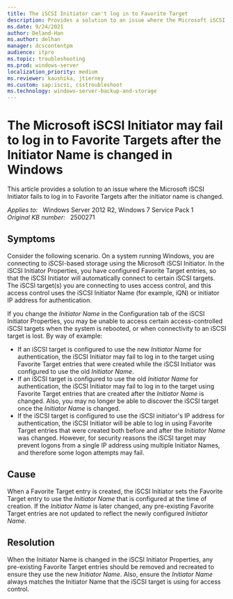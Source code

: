 ```yaml
---
title: The iSCSI Initiator can't log in to Favorite Target
description: Provides a solution to an issue where the Microsoft iSCSI Initiator fails to login to Favorite Targets.
ms.date: 9/24/2021
author: Deland-Han
ms.author: delhan
manager: dcscontentpm
audience: itpro
ms.topic: troubleshooting
ms.prod: windows-server
localization_priority: medium
ms.reviewer: kaushika, jtierney
ms.custom: sap:iscsi, csstroubleshoot
ms.technology: windows-server-backup-and-storage
---
```

# The Microsoft iSCSI Initiator may fail to log in to Favorite Targets after the Initiator Name is changed in Windows

This article provides a solution to an issue where the Microsoft iSCSI Initiator fails to log in to Favorite Targets after the initiator name is changed.

_Applies to:_ &nbsp; Windows Server 2012 R2, Windows 7 Service Pack 1  
_Original KB number:_ &nbsp; 2500271

## Symptoms

Consider the following scenario. On a system running Windows, you are connecting to iSCSI-based storage using the Microsoft iSCSI Initiator. In the iSCSI Initiator Properties, you have configured Favorite Target entries, so that the iSCSI Initiator will automatically connect to certain iSCSI targets. The iSCSI target(s) you are connecting to uses access control, and this access control uses the iSCSI Initiator Name (for example, iQN) or initiator IP address for authentication.

If you change the *Initiator Name* in the Configuration tab of the iSCSI Initiator Properties, you may be unable to access certain access-controlled iSCSI targets when the system is rebooted, or when connectivity to an iSCSI target is lost. By way of example:

- If an iSCSI target is configured to use the new *Initiator Name*  for authentication, the iSCSI Initiator may fail to log in to the target using Favorite Target entries that were created while the iSCSI Initiator was configured to use the old *Initiator Name*.
- If an iSCSI target is configured to use the old *Initiator Name*  for authentication, the iSCSI Initiator may fail to log in to the target using Favorite Target entries that are created after the *Initiator Name* is changed. Also, you may no longer be able to discover the iSCSI target once the *Initiator Name* is changed.
- If the iSCSI target is configured to use the iSCSI initiator's IP address for authentication, the iSCSI Initiator will be able to log in using Favorite Target entries that were created both before and after the *Initiator Name* was changed. However, for security reasons the iSCSI target may prevent logons from a single IP address using multiple Initiator Names, and therefore some logon attempts may fail.

## Cause

When a Favorite Target entry is created, the iSCSI Initiator sets the Favorite Target entry to use the *Initiator Name* that is configured at the time of creation. If the *Initiator Name* is later changed, any pre-existing Favorite Target entries are not updated to reflect the newly configured *Initiator Name*.

## Resolution

When the Initiator Name is changed in the iSCSI Initiator Properties, any pre-existing Favorite Target entries should be removed and recreated to ensure they use the new *Initiator Name*. Also, ensure the *Initiator Name* always matches the Initiator Name that the iSCSI target is using for access control.

